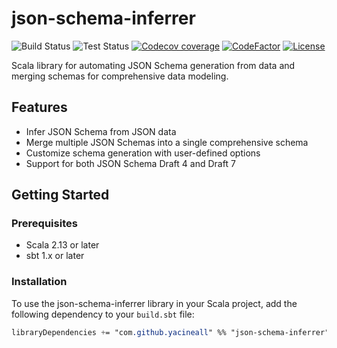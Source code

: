 # json-schema-inferrer

![Build Status](https://github.com/YacineAll/json-schema-inferrer/workflows/Build/badge.svg)
![Test Status](https://github.com/YacineAll/json-schema-inferrer/workflows/Test/badge.svg)
[![Codecov coverage](https://codecov.io/gh/YacineAll/json-schema-inferrer/branch/main/graph/badge.svg)](https://codecov.io/gh/YacineAll/json-schema-inferrer)
[![CodeFactor](https://www.codefactor.io/repository/github/yacineall/json-schema-inferrer/badge)](https://www.codefactor.io/repository/github/yacineall/json-schema-inferrer)
[![License](https://img.shields.io/github/license/YacineAll/json-schema-inferrer)](https://github.com/YacineAll/json-schema-inferrer/blob/main/LICENSE)

Scala library for automating JSON Schema generation from data and merging schemas for comprehensive data modeling.

## Features

- Infer JSON Schema from JSON data
- Merge multiple JSON Schemas into a single comprehensive schema
- Customize schema generation with user-defined options
- Support for both JSON Schema Draft 4 and Draft 7

## Getting Started

### Prerequisites

- Scala 2.13 or later
- sbt 1.x or later

### Installation

To use the json-schema-inferrer library in your Scala project, add the following dependency to your `build.sbt` file:

```scss
libraryDependencies += "com.github.yacineall" %% "json-schema-inferrer" % "0.1.0"

